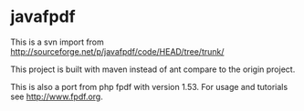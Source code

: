 # javafpdf 

This is a svn import from http://sourceforge.net/p/javafpdf/code/HEAD/tree/trunk/

This project is built with maven instead of ant compare to the origin project.

This is also a port from php fpdf with version 1.53. 
For usage and tutorials see <http://www.fpdf.org>.


